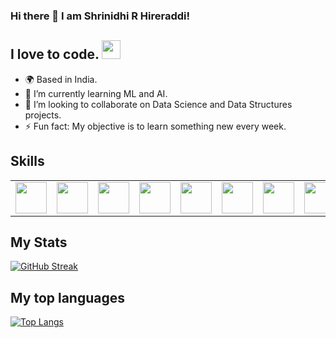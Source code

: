 ### Hi there 👋 I am Shrinidhi R Hireraddi!

## I love to code. <img src="https://media.giphy.com/media/WUlplcMpOCEmTGBtBW/giphy.gif" width="30">

- 🌍 Based in India.
- 🌱 I’m currently learning ML and AI.
- 🤝 I’m looking to collaborate on Data Science and Data Structures projects.
- ⚡ Fun fact: My objective is to learn something new every week.

## Skills

<table>
    <tbody>
        <tr>
            <td>
            <img height="50" src="https://user-images.githubusercontent.com/83594754/209468878-62bb16b3-f548-48d1-ac9d-10c87cfc23d9.svg" />
            </a></td>
            <td>
            <img height="50" src="https://user-images.githubusercontent.com/83594754/209468876-7d05ea6b-8ff2-4419-8dbf-2462634c431a.svg" />
            </a></td>
            <td>
            <img height="50" src="https://user-images.githubusercontent.com/83594754/209468879-6d185143-c679-484c-9efd-98762695fb56.svg" />
            </a></td>
            <td>
            <img height="50" src="https://user-images.githubusercontent.com/83594754/209468880-bce760c9-0e82-41b0-837c-b0222b89ce51.png" />
            </a></td>
            <td>
            <img height="50" src="https://user-images.githubusercontent.com/83594754/209468881-3afd7acc-b607-4620-b610-183fe1312cc6.svg" />
            </a></td>
            <td>
            <img height="50" src="https://user-images.githubusercontent.com/83594754/209468884-6cf801a5-f8c9-4805-94c4-205e71809eba.svg"/>
            </a></td>
            <td>
            <img height="50" src="https://user-images.githubusercontent.com/83594754/209468885-7e0a4115-e8ee-43e5-a67c-08ac46c9ce8c.svg"/>
            </a></td>
            <td>
            <img height="50" src="https://user-images.githubusercontent.com/83594754/209468882-3b2cd28d-a0bb-4f9c-a6f1-da5d2c0fdb37.svg"/>
            </a></td>
        </tr>
    </tbody>
</table>

##  My Stats 
 [![GitHub Streak](http://github-readme-streak-stats.herokuapp.com?user=Shrinidhi1&theme=dark&background=000000)](https://git.io/streak-stats)
 <br>
 <!--
 <img src="https://github-readme-stats.vercel.app/api?username=Shrinidhi1&show_icons=true&theme=dark"/>
 -->
 
 ## My top languages
 [![Top Langs](https://github-readme-stats.vercel.app/api/top-langs/?username=Shrinidhi1&theme=dark&background=000000)](https://github.com/anuraghazra/github-readme-stats)
 
 
